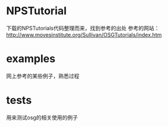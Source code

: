 
# NPSTutorial
下载的NPSTutorials代码整理而来，找到参考的出处
参考的网站：http://www.movesinstitute.org/Sullivan/OSGTutorials/index.htm

# examples
网上参考的某些例子，熟悉过程

# tests
用来测试osg的相关使用的例子
